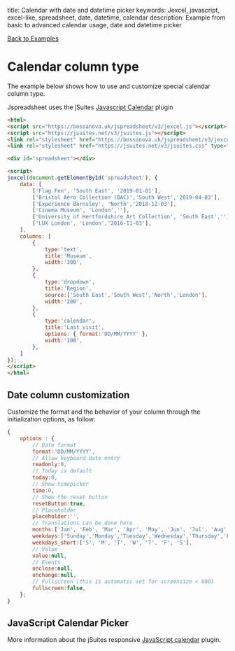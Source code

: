 title: Calendar with date and datetime picker
keywords: Jexcel, javascript, excel-like, spreadsheet, date, datetime, calendar
description: Example from basic to advanced calendar usage, date and datetime picker

[Back to Examples](/jspreadsheet/v3/examples "Back to the examples section")

# Calendar column type

The example below shows how to use and customize special calendar column type.

Jspreadsheet uses the jSuites [Javascript Calendar](https://jsuites.net/docs/javascript-calendar) plugin

```html
<html>
<script src="https://bossanova.uk/jspreadsheet/v3/jexcel.js"></script>
<script src="https://jsuites.net/v3/jsuites.js"></script>
<link rel="stylesheet" href="https://bossanova.uk/jspreadsheet/v3/jexcel.css" type="text/css" />
<link rel="stylesheet" href="https://jsuites.net/v3/jsuites.css" type="text/css" />

<div id="spreadsheet"></div>

<script>
jexcel(document.getElementById('spreadsheet'), {
    data: [
        ['Flag Fen', 'South East', '2019-01-01'],
        ['Bristol Aero Collection (BAC)','South West','2019-04-03'],
        ['Experience Barnsley', 'North','2018-12-03'],
        ['Cinema Museum', 'London',''],
        ['University of Hertfordshire Art Collection', 'South East',''],
        ['LUX London', 'London','2016-11-03'],
    ],
    columns: [
        {
            type:'text',
            title:'Museum',
            width:'300',
        },
        {
            type:'dropdown',
            title:'Region',
            source:['South East','South West','North','London'],
            width:'200',
        },
        {
            type:'calendar',
            title:'Last visit',
            options: { format:'DD/MM/YYYY' },
            width:'100',
        },
    ]
});
</script>
</html>
```  

## Date column customization

Customize the format and the behavior of your column through the initialization options, as follow:

```javascript
{
    options : {
        // Date format
        format:'DD/MM/YYYY',
        // Allow keyboard date entry
        readonly:0,
        // Today is default
        today:0,
        // Show timepicker
        time:0,
        // Show the reset button
        resetButton:true,
        // Placeholder
        placeholder:'',
        // Translations can be done here
        months:['Jan', 'Feb', 'Mar', 'Apr', 'May', 'Jun', 'Jul', 'Aug', 'Sep', 'Oct', 'Nov', 'Dec'],
        weekdays:['Sunday','Monday','Tuesday','Wednesday','Thursday','Friday','Saturday'],
        weekdays_short:['S', 'M', 'T', 'W', 'T', 'F', 'S'],
        // Value
        value:null,
        // Events
        onclose:null,
        onchange:null,
        // Fullscreen (this is automatic set for screensize < 800)
        fullscreen:false,
    };
}
```

## JavaScript Calendar Picker

More information about the jSuites responsive [JavaScript calendar](https://jsuites.net/docs/javascript-calendar) plugin.
